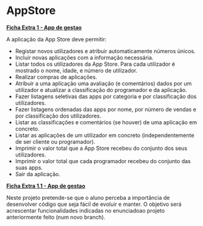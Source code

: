 # AppStore

**[Ficha Extra 1 - App de gestao](https://github.com/ricardogouvjava/Projectos-Java/blob/main/fichas/fichaExtra1/Ficha%20Extra%201.pdf)**

A aplicação da App Store deve permitir:
- Registar novos utilizadores e atribuir automaticamente números únicos.
- Incluir novas aplicações com a informação necessária.
- Listar todos os utilizadores da App Store. Para cada utilizador é mostrado o nome, idade, e número de utilizador.
- Realizar compras de aplicações.
- Atribuir a uma aplicação uma avaliação (e comentários) dados por um utilizador e atualizar a classificação do programador e da aplicação.
- Fazer listagens seletivas das apps por categoria e por classificação dos utilizadores.
- Fazer listagens ordenadas das apps por nome, por número de vendas e por classificação dos utilizadores.
- Listar as classificações e comentários (se houver) de uma aplicação em concreto.
- Listar as aplicações de um utilizador em concreto (independentemente de ser cliente ou programador).
- Imprimir o valor total que a App Store recebeu do conjunto dos seus utilizadores.
- Imprimir o valor total que cada programador recebeu do conjunto das suas apps.
- Sair da aplicação.

**[Ficha Extra 1.1 - App de gestao](https://github.com/ricardogouvjava/Projectos-Java/blob/main/fichas/fichaExtra1/Ficha%20Extra%201.1.pdf)**

Neste projeto pretende-se que o aluno perceba a importância de desenvolver código que seja fácil de evoluir e manter. O objetivo será acrescentar funcionalidades indicadas no enunciadoao projeto anteriormente feito (num novo branch).
